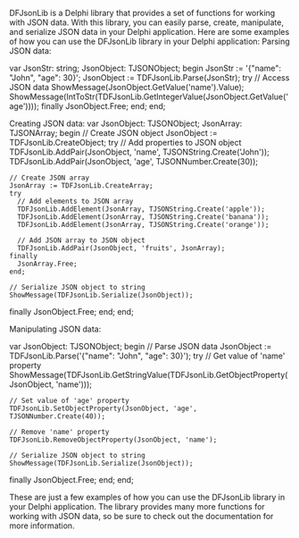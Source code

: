 DFJsonLib is a Delphi library that provides a set of functions for working with JSON data. With this library, you can easily parse, create, manipulate, and serialize JSON data in your Delphi application.
Here are some examples of how you can use the DFJsonLib library in your Delphi application:
Parsing JSON data:

var
  JsonStr: string;
  JsonObject: TJSONObject;
begin
  JsonStr := '{"name": "John", "age": 30}';
  JsonObject := TDFJsonLib.Parse(JsonStr);
  try
    // Access JSON data
    ShowMessage(JsonObject.GetValue('name').Value);
    ShowMessage(IntToStr(TDFJsonLib.GetIntegerValue(JsonObject.GetValue('age'))));
  finally
    JsonObject.Free;
  end;
end;


Creating JSON data:
var
  JsonObject: TJSONObject;
  JsonArray: TJSONArray;
begin
  // Create JSON object
  JsonObject := TDFJsonLib.CreateObject;
  try
    // Add properties to JSON object
    TDFJsonLib.AddPair(JsonObject, 'name', TJSONString.Create('John'));
    TDFJsonLib.AddPair(JsonObject, 'age', TJSONNumber.Create(30));

    // Create JSON array
    JsonArray := TDFJsonLib.CreateArray;
    try
      // Add elements to JSON array
      TDFJsonLib.AddElement(JsonArray, TJSONString.Create('apple'));
      TDFJsonLib.AddElement(JsonArray, TJSONString.Create('banana'));
      TDFJsonLib.AddElement(JsonArray, TJSONString.Create('orange'));

      // Add JSON array to JSON object
      TDFJsonLib.AddPair(JsonObject, 'fruits', JsonArray);
    finally
      JsonArray.Free;
    end;

    // Serialize JSON object to string
    ShowMessage(TDFJsonLib.Serialize(JsonObject));
  finally
    JsonObject.Free;
  end;
end;

Manipulating JSON data:

var
  JsonObject: TJSONObject;
begin
  // Parse JSON data
  JsonObject := TDFJsonLib.Parse('{"name": "John", "age": 30}');
  try
    // Get value of 'name' property
    ShowMessage(TDFJsonLib.GetStringValue(TDFJsonLib.GetObjectProperty(JsonObject, 'name')));

    // Set value of 'age' property
    TDFJsonLib.SetObjectProperty(JsonObject, 'age', TJSONNumber.Create(40));

    // Remove 'name' property
    TDFJsonLib.RemoveObjectProperty(JsonObject, 'name');

    // Serialize JSON object to string
    ShowMessage(TDFJsonLib.Serialize(JsonObject));
  finally
    JsonObject.Free;
  end;
end;

These are just a few examples of how you can use the DFJsonLib library in your Delphi application. The library provides many more functions for working with JSON data, so be sure to check out the documentation for more information.
